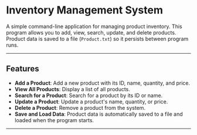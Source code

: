 # Inventory Management System

A simple command-line application for managing product inventory. This program allows you to add, view, search, update, and delete products. Product data is saved to a file (`Product.txt`) so it persists between program runs.

---

## Features

- **Add a Product**: Add a new product with its ID, name, quantity, and price.
- **View All Products**: Display a list of all products.
- **Search for a Product**: Search for a product by its ID or name.
- **Update a Product**: Update a product's name, quantity, or price.
- **Delete a Product**: Remove a product from the system.
- **Save and Load Data**: Product data is automatically saved to a file and loaded when the program starts.

---
